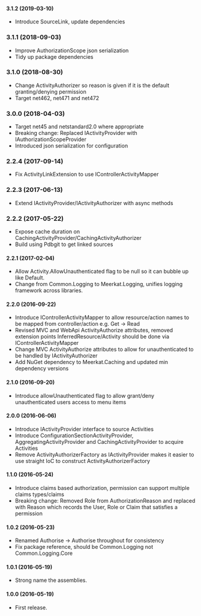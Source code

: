 #### 3.1.2 (2019-03-10)
* Introduce SourceLink, update dependencies

### 3.1.1 (2018-09-03)
* Improve AuthorizationScope json serialization
* Tidy up package dependencies

### 3.1.0 (2018-08-30)
* Change ActivityAuthorizer so reason is given if it is the default granting/denying permission
* Target net462, net471 and net472

### 3.0.0 (2018-04-03)
* Target net45 and netstandard2.0 where appropriate
* Breaking change: Replaced IActivityProvider with IAuthorizationScopeProvider
* Introduced json serialization for configuration

### 2.2.4 (2017-09-14)
* Fix ActivityLinkExtension to use IControllerActivityMapper

### 2.2.3 (2017-06-13)
* Extend IActivityProvider/IActivityAuthorizer with async methods

### 2.2.2 (2017-05-22)
* Expose cache duration on CachingActivityProvider/CachingActivityAuthorizer
* Build using Pdbgit to get linked sources

#### 2.2.1 (2017-02-04)
* Allow Activity.AllowUnauthenticated flag to be null so it can bubble up like Default.
* Change from Common.Logging to Meerkat.Logging, unifies logging framework across libraries.

#### 2.2.0 (2016-09-22)
* Introduce IControllerActivityMapper to allow resource/action names to be mapped from controller/action e.g. Get -> Read
* Revised MVC and WebApi ActivityAuthorize attributes, removed extension points InferredResource/Activity should be done via IControllerActivityMapper
* Change MVC ActivityAuthorize attributes to allow for unauthenticated to be handled by IActivityAuthorizer
* Add NuGet dependency to Meerkat.Caching and updated min dependency versions

#### 2.1.0 (2016-09-20)
* Introduce allowUnauthenticated flag to allow grant/deny unauthenticated users access to menu items

#### 2.0.0 (2016-06-06)
* Introduce IActivityProvider interface to source Activities
* Introduce ConfigurationSectionActivityProvider, AggregatingActivityProvider and CachingActivityProvider to acquire Activities
* Remove ActivityAuthorizerFactory as IActivityProvider makes it easier to use straight IoC to construct ActivityAuthorizerFactory

#### 1.1.0 (2016-05-24)
* Introduce claims based authorization, permission can support multiple claims types/claims
* Breaking change: Removed Role from AuthorizationReason and replaced with Reason which records the User, Role or Claim that satisfies a permission

#### 1.0.2 (2016-05-23)
* Renamed Authorise -> Authorise throughout for consistency
* Fix package reference, should be Common.Logging not Common.Logging.Core

#### 1.0.1 (2016-05-19)
* Strong name the assemblies.

#### 1.0.0 (2016-05-19)
* First release.